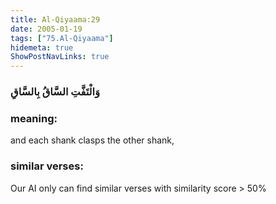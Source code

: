 ```yaml
---
title: Al-Qiyaama:29
date: 2005-01-19
tags: ["75.Al-Qiyaama"]
hidemeta: true 
ShowPostNavLinks: true 
---
```

### وَالْتَفَّتِ السَّاقُ بِالسَّاقِ
### meaning: 
and each shank clasps the other shank,
### similar verses: 

Our AI only can find similar verses with similarity score > 50% 




